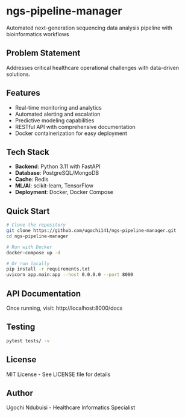 # ngs-pipeline-manager

Automated next-generation sequencing data analysis pipeline with bioinformatics workflows

## Problem Statement
Addresses critical healthcare operational challenges with data-driven solutions.

## Features
- Real-time monitoring and analytics
- Automated alerting and escalation
- Predictive modeling capabilities
- RESTful API with comprehensive documentation
- Docker containerization for easy deployment

## Tech Stack
- **Backend**: Python 3.11 with FastAPI
- **Database**: PostgreSQL/MongoDB
- **Cache**: Redis
- **ML/AI**: scikit-learn, TensorFlow
- **Deployment**: Docker, Docker Compose

## Quick Start

```bash
# Clone the repository
git clone https://github.com/ugochi141/ngs-pipeline-manager.git
cd ngs-pipeline-manager

# Run with Docker
docker-compose up -d

# Or run locally
pip install -r requirements.txt
uvicorn app.main:app --host 0.0.0.0 --port 8000
```

## API Documentation
Once running, visit: http://localhost:8000/docs

## Testing
```bash
pytest tests/ -v
```

## License
MIT License - See LICENSE file for details

## Author
Ugochi Ndubuisi - Healthcare Informatics Specialist
